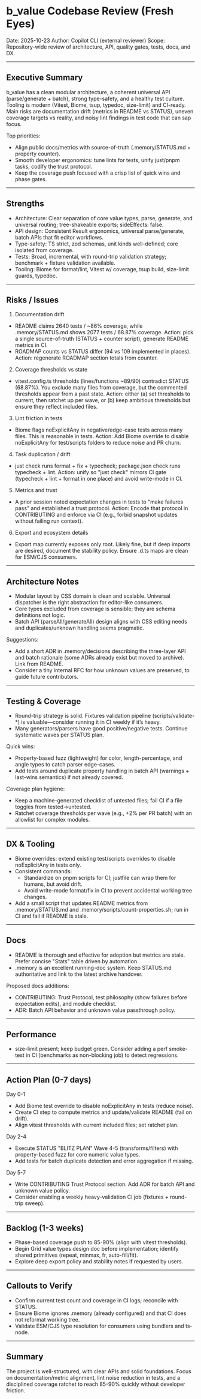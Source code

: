 # b_value Codebase Review (Fresh Eyes)

Date: 2025-10-23
Author: Copilot CLI (external reviewer)
Scope: Repository-wide review of architecture, API, quality gates, tests, docs, and DX.

---

## Executive Summary

b_value has a clean modular architecture, a coherent universal API (parse/generate + batch), strong type-safety, and a healthy test culture. Tooling is modern (Vitest, Biome, tsup, typedoc, size-limit) and CI-ready. Main risks are documentation drift (metrics in README vs STATUS), uneven coverage targets vs reality, and noisy lint findings in test code that can sap focus.

Top priorities:
- Align public docs/metrics with source-of-truth (.memory/STATUS.md + property counter).
- Smooth developer ergonomics: tune lints for tests, unify just/pnpm tasks, codify the trust protocol.
- Keep the coverage push focused with a crisp list of quick wins and phase gates.

---

## Strengths

- Architecture: Clear separation of core value types, parse, generate, and universal routing; tree-shakeable exports; sideEffects: false.
- API design: Consistent Result<T> ergonomics, universal parse/generate, batch APIs that fit editor workflows.
- Type-safety: TS strict, zod schemas, unit kinds well-defined; core isolated from coverage.
- Tests: Broad, incremental, with round-trip validation strategy; benchmark + fixture validation available.
- Tooling: Biome for format/lint, Vitest w/ coverage, tsup build, size-limit guards, typedoc.

---

## Risks / Issues

1) Documentation drift
- README claims 2640 tests / ~86% coverage, while .memory/STATUS.md shows 2077 tests / 68.87% coverage. Action: pick a single source-of-truth (STATUS + counter script), generate README metrics in CI.
- ROADMAP counts vs STATUS differ (94 vs 109 implemented in places). Action: regenerate ROADMAP section totals from counter.

2) Coverage thresholds vs state
- vitest.config.ts thresholds (lines/functions ~89/90) contradict STATUS (68.87%). You exclude many files from coverage, but the commented thresholds appear from a past state. Action: either (a) set thresholds to current, then ratchet up per wave, or (b) keep ambitious thresholds but ensure they reflect included files.

3) Lint friction in tests
- Biome flags noExplicitAny in negative/edge-case tests across many files. This is reasonable in tests. Action: Add Biome override to disable noExplicitAny for test/scripts folders to reduce noise and PR churn.

4) Task duplication / drift
- just check runs format + fix + typecheck; package.json check runs typecheck + lint. Action: unify so "just check" mirrors CI gate (typecheck + lint + format in one place) and avoid write-mode in CI.

5) Metrics and trust
- A prior session noted expectation changes in tests to "make failures pass" and established a trust protocol. Action: Encode that protocol in CONTRIBUTING and enforce via CI (e.g., forbid snapshot updates without failing run context).

6) Export and ecosystem details
- Export map currently exposes only root. Likely fine, but if deep imports are desired, document the stability policy. Ensure .d.ts maps are clean for ESM/CJS consumers.

---

## Architecture Notes

- Modular layout by CSS domain is clean and scalable. Universal dispatcher is the right abstraction for editor-like consumers.
- Core types excluded from coverage is sensible; they are schema definitions not logic.
- Batch API (parseAll/generateAll) design aligns with CSS editing needs and duplicates/unknown handling seems pragmatic.

Suggestions:
- Add a short ADR in .memory/decisions describing the three-layer API and batch rationale (some ADRs already exist but moved to archive). Link from README.
- Consider a tiny internal RFC for how unknown values are preserved, to guide future contributors.

---

## Testing & Coverage

- Round-trip strategy is solid. Fixtures validation pipeline (scripts/validate-*) is valuable—consider running it in CI weekly if it’s heavy.
- Many generators/parsers have good positive/negative tests. Continue systematic waves per STATUS plan.

Quick wins:
- Property-based fuzz (lightweight) for color, length-percentage, and angle types to catch parser edge-cases.
- Add tests around duplicate property handling in batch API (warnings + last-wins semantics) if not already covered.

Coverage plan hygiene:
- Keep a machine-generated checklist of untested files; fail CI if a file toggles from tested→untested.
- Ratchet coverage thresholds per wave (e.g., +2% per PR batch) with an allowlist for complex modules.

---

## DX & Tooling

- Biome overrides: extend existing test/scripts overrides to disable noExplicitAny in tests only.
- Consistent commands:
  - Standardize on pnpm scripts for CI; justfile can wrap them for humans, but avoid drift.
  - Avoid write-mode format/fix in CI to prevent accidental working tree changes.
- Add a small script that updates README metrics from .memory/STATUS.md and .memory/scripts/count-properties.sh; run in CI and fail if README is stale.

---

## Docs

- README is thorough and effective for adoption but metrics are stale. Prefer concise "Stats" table driven by automation.
- .memory is an excellent running-doc system. Keep STATUS.md authoritative and link to the latest archive handover.

Proposed docs additions:
- CONTRIBUTING: Trust Protocol, test philosophy (show failures before expectation edits), and module checklist.
- ADR: Batch API behavior and unknown value passthrough policy.

---

## Performance

- size-limit present; keep budget green. Consider adding a perf smoke-test in CI (benchmarks as non-blocking job) to detect regressions.

---

## Action Plan (0-7 days)

Day 0-1
- Add Biome test override to disable noExplicitAny in tests (reduce noise).
- Create CI step to compute metrics and update/validate README (fail on drift).
- Align vitest thresholds with current included files; set ratchet plan.

Day 2-4
- Execute STATUS "BLITZ PLAN" Wave 4-5 (transforms/filters) with property-based fuzz for core numeric value types.
- Add tests for batch duplicate detection and error aggregation if missing.

Day 5-7
- Write CONTRIBUTING Trust Protocol section. Add ADR for batch API and unknown value policy.
- Consider enabling a weekly heavy-validation CI job (fixtures + round-trip sweep).

---

## Backlog (1-3 weeks)

- Phase-based coverage push to 85-90% (align with vitest thresholds).
- Begin Grid value types design doc before implementation; identify shared primitives (repeat, minmax, fr, auto-fill/fit).
- Explore deep export policy and stability notes if requested by users.

---

## Callouts to Verify

- Confirm current test count and coverage in CI logs; reconcile with STATUS.
- Ensure Biome ignores .memory (already configured) and that CI does not reformat working tree.
- Validate ESM/CJS type resolution for consumers using bundlers and ts-node.

---

## Summary

The project is well-structured, with clear APIs and solid foundations. Focus on documentation/metric alignment, lint noise reduction in tests, and a disciplined coverage ratchet to reach 85-90% quickly without developer friction.
